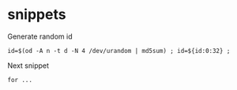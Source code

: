 snippets
========

Generate random id

    id=$(od -A n -t d -N 4 /dev/urandom | md5sum) ; id=${id:0:32} ;

Next snippet

    for ...

